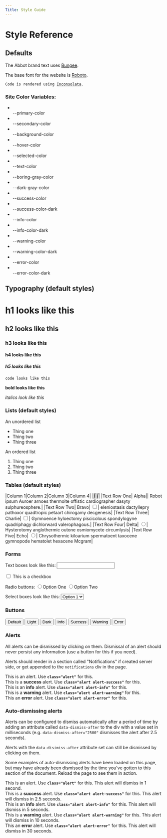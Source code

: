 ```yaml
---
Title: Style Guide
---
```


# Style Reference

## Defaults
<span style="font-family: var(--brand-font)">The Abbot brand text uses [Bungee](https://fonts.google.com/specimen/Bungee).</span>

<span style="font-family: var(--body-font)">The base font for the website is [Roboto](https://fonts.google.com/specimen/Roboto).</span>

<code>Code is rendered using [Inconsolata](https://fonts.google.com/specimen/Inconsolata).</code>

### Site Color Variables:
 <ul class="color-list">
    <li>
        <div class="colorway" style="background-color: var(--primary-color)">&nbsp;</div> 
        --primary-color 
    </li>
    <li>
        <div class="colorway" style="background-color: var(--secondary-color)">&nbsp;</div>
        --secondary-color
    </li>
    <li>
        <div class="colorway" style="background-color: var(--background-color)">&nbsp;</div>
        --background-color
    </li>
    <li>
        <div class="colorway" style="background-color: var(--hover-color)">&nbsp;</div>
        --hover-color
    </li>
    <li>
        <div class="colorway" style="background-color: var(--selected-color)">&nbsp;</div>
        --selected-color
    </li>
    <li>
        <div class="colorway" style="background-color: var(--text-color)">&nbsp;</div>
        --text-color
    </li>
    <li>
        <div class="colorway" style="background-color: var(--boring-gray-color)">&nbsp;</div>
        --boring-gray-color
    </li>
    <li>
        <div class="colorway" style="background-color: var(--dark-gray-color)">&nbsp;</div>
        --dark-gray-color
    </li>
    <li>
        <div class="colorway" style="background-color: var(--success-color)">&nbsp;</div>
        --success-color
    </li>
    <li>
        <div class="colorway" style="background-color: var(--success-color-dark)">&nbsp;</div>
        --success-color-dark
    </li>
    <li> 
        <div class="colorway" style="background-color: var(--info-color)">&nbsp;</div>
        --info-color
    </li>
    <li>
        <div class="colorway" style="background-color: var(--info-color-dark)">&nbsp;</div>
        --info-color-dark
    </li>
    <li>
        <div class="colorway" style="background-color: var(--warning-color)">&nbsp;</div>
        --warning-color
    </li>
    <li>
        <div class="colorway" style="background-color: var(--warning-color-dark)">&nbsp;</div>
        --warning-color-dark
    </li>
    <li>
        <div class="colorway" style="background-color: var(--error-color)">&nbsp;</div> 
        --error-color
    </li>
    <li>
        <div class="colorway" style="background-color: var(--error-color-dark)">&nbsp;</div>
        --error-color-dark
    </li>

</ul>


## Typography (default styles)

# h1 looks like this
## h2 looks like this
### h3 looks like this
#### h4 looks like this
##### h5 looks like this

`code looks like this`

**bold looks like this**

_italics look like this_


### Lists (default styles)

An unordered list
  * Thing one
  * Thing two
  * Thing three
  
An ordered list
  1. Thing one
  2. Thing two
  3. Thing three

### Tables (default styles)

|Column 1|Column 2|Column 3|Column 4|
|___|___|___|___|
|Text Row One| Alpha|| Robot ipsum Auroer arnoes thermoite offistic cardiographer dasyty sulphureosphere.|
|Text Row Two| Bravo| <input type="checkbox" />| eleniostasis dactyllepry pathoxor quadtropic petaart chirogamy decgenesis|
|Text Row Three| Charlie| <input type="checkbox" selected />| Gymnoence hyloectomy piscicolous spondylogyne quadriphagy dichlorward valerophagous.|
|Text Row Four| Delta| <input type="radio" name="a_radio" selected />|  Hysterotomy anglothermic outone osmiomycete circumlysis|
|Text Row Five| Echo| <input type="radio" name="a_radio" />| Chrysothermic kiloarium spermatoent taxocene gymnopode hematolet hexacene Mcgram|

### Forms
<p>
    <label for="dat_textbox">Text boxes look like this: <input type="text" name="dat_textbox" /></label>
</p>
<p>
 <input type="checkbox"> This is a checkbox
</p>     
<p>
    <label for="dat_radio">Radio buttons: 
        <label><input type="radio" name="dat_radio" value="1">Option One</label>
        <label><input type="radio" name="dat_radio" value="2">Option Two</label>
    </label>
</p>
<p>
    <label for="dat_select">Select boxes look like this: 
    <select name="dat_select">
        <option>Option 1</option>
        <option>Option 2</option>
        <option>Option 3</option>
    </select>
    </label>
</p> 

### Buttons  
<p>
    <button class="btn">Default</button>
    <button class="btn btn-light">Light</button>
    <button class="btn btn-dark">Dark</button>
    <button class="btn btn-info">Info</button>
    <button class="btn btn-success">Success</button>
    <button class="btn btn-warning">Warning</button>
    <button class="btn btn-error">Error</button>
<p>

### Alerts
All alerts can be dismissed by clicking on them. Dismissal of an alert should never persist any information (use a button for this if you need). 

Alerts should render in a section called "Notifications" if created server side, or get appended to the `notifications` div in the page. 

<div class="alert">
    This is an alert. Use <code><strong>class="alert"</strong></code> for this.
</div>

<div class="alert alert-success">
    This is a <strong>success</strong> alert. Use <strong><code>class="alert alert-success"</code></strong> for this.
</div>

<div class="alert alert-info">
    This is an <strong>info</strong> alert. Use <strong><code>class="alert alert-info"</code></strong> for this.
</div>

<div class="alert alert-warning">
    This is a <strong>warning</strong> alert. Use <strong><code>class="alert alert-warning"</code></strong> for this.
</div>

<div class="alert alert-error">
    This an <strong>error</strong> alert. Use <strong><code>class="alert alert-error"</code></strong> for this.
</div>

### Auto-dismissing alerts
Alerts can be configured to dismiss automatically after a period of time by adding an attribute called <code>data-dismiss-after</code> 
to the div with a value set in milliseconds (e.g. <code>data-dismiss-after="2500"</code> dismisses the alert after 2.5 seconds).

Alerts with the <code>data-disimiss-after</code> attribute set can still be dismissed by clicking on them. 

Some examples of auto-dismissing alerts have been loaded on this page, but 
may have already been dismissed by the time you've gotten to this section of the document. Reload the page to see them in action.

<div class="alert" data-dismiss-after="1000">
    This is an alert. Use <code><strong>class="alert"</strong></code> for this. This alert will dismiss in 1 second.
</div>

<div class="alert alert-success" data-dismiss-after="2500">
    This is a <strong>success</strong> alert. Use <strong><code>class="alert alert-success"</code></strong> for this. This alert will dismiss in 2.5 seconds.
</div>

<div class="alert alert-info" data-dismiss-after="5000">
    This is an <strong>info</strong> alert. Use <strong><code>class="alert alert-info"</code></strong> for this. This alert will dismiss in 5 seconds.
</div>

<div class="alert alert-warning" data-dismiss-after="10000">
    This is a <strong>warning</strong> alert. Use <strong><code>class="alert alert-warning"</code></strong> for this. This alert will dismiss in 10 seconds.
</div>

<div class="alert alert-error" data-dismiss-after="30000">
    This an <strong>error</strong> alert. Use <strong><code>class="alert alert-error"</code></strong> for this. This alert will dismiss in 30 seconds.
</div>